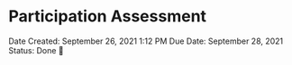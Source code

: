 # Participation Assessment

Date Created: September 26, 2021 1:12 PM
Due Date: September 28, 2021
Status: Done 🙌